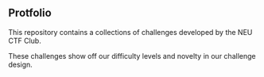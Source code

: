 ## Protfolio

This repository contains a collections of challenges developed by the NEU CTF Club.

These challenges show off our difficulty levels and novelty in our challenge design.
